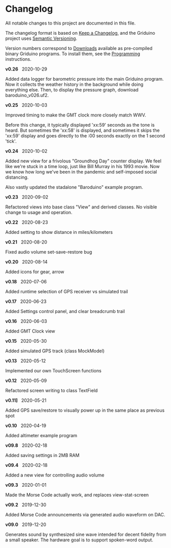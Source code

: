 # Changelog
All notable changes to this project are documented in this file.

The changelog format is based on [Keep a Changelog](https://keepachangelog.com/en/1.0.0/), and the Griduino project uses [Semantic Versioning](https://semver.org/spec/v2.0.0.html).

Version numbers correspond to [Downloads](https://github.com/barry-ha/Griduino/tree/master/downloads) available as pre-compiled binary Griduino programs. To install them, see the [Programming](https://github.com/barry-ha/Griduino/blob/master/docs/PROGRAMMING.md) instructions.

**v0.26** &nbsp; 2020-10-29

Added data logger for barometric pressure into the main Griduino program. Now it collects the weather history in the background while doing everything else.  Then, to display the pressure graph, download baroduino_v026.uf2.

**v0.25** &nbsp; 2020-10-03

Improved timing to make the GMT clock more closely match WWV.

Before this change, it typically displayed 'xx:59' seconds as the tone is heard.  But sometimes the 'xx:58' is displayed, and sometimes it skips the 'xx:59'  display and goes directly to the :00 seconds exactly on the 1 second 'tick'.

**v0.24** &nbsp; 2020-10-02

Added new view for a frivolous "Groundhog Day" counter display. We feel like we're stuck in a time loop, just like Bill Murray in his 1993 movie. Now we know how long we've been in the pandemic and self-imposed social distancing.

Also vastly updated the stadalone "Baroduino" example program.

**v0.23** &nbsp; 2020-09-02

Refactored views into base class "View" and derived classes. No visible change to usage and operation.

**v0.22** &nbsp; 2020-08-23

Added setting to show distance in miles/kilometers

**v0.21** &nbsp; 2020-08-20

Fixed audio volume set-save-restore bug

**v0.20** &nbsp; 2020-08-14
 
Added icons for gear, arrow

**v0.18** &nbsp; 2020-07-06

Added runtime selection of GPS receiver vs simulated trail

**v0.17** &nbsp; 2020-06-23

Added Settings control panel, and clear breadcrumb trail

**v0.16** &nbsp; 2020-06-03

Added GMT Clock view

**v0.15** &nbsp; 2020-05-30

Added simulated GPS track (class MockModel)

**v0.13** &nbsp; 2020-05-12

Implemented our own TouchScreen functions

**v0.12** &nbsp; 2020-05-09

Refactored screen writing to class TextField

**v0.11]** &nbsp; 2020-05-21

Added GPS save/restore to visually power up in the same place as previous spot

**v0.10** &nbsp; 2020-04-19

Added altimeter example program

**v09.8** &nbsp; 2020-02-18  

Added saving settings in 2MB RAM


**v09.4** &nbsp; 2020-02-18

Added a new view for controlling audio volume

**v09.3** &nbsp; 2020-01-01  

Made the Morse Code actually work, and replaces view-stat-screen

**v09.2** &nbsp; 2019-12-30  

Added Morse Code announcements via generated audio waveform on DAC.

**v09.0** &nbsp; 2019-12-20  

Generates sound by synthesized sine wave intended for decent fidelity from a small speaker. The hardware goal is to support spoken-word output.

